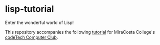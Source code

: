 # lisp-tutorial
Enter the wonderful world of Lisp!

This repository accompanies the following
[tutorial](http://codetechcomputerclub.com/resources/lisp-environment-setup)
for MiraCosta College's [codeTech Computer Club](http://codetechcomputerclub.com/).
